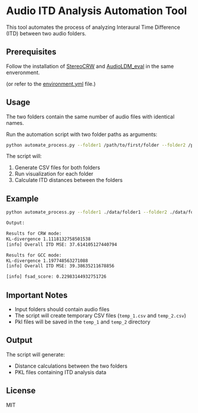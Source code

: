 
# Audio ITD Analysis Automation Tool

This tool automates the process of analyzing Interaural Time Difference (ITD) between two audio folders.

## Prerequisites

Follow the installation of [StereoCRW](https://github.com/IFICL/stereocrw) and [AudioLDM_eval](https://github.com/haoheliu/audioldm_eval) in the same enveronment.

(or refer to the [environment.yml](environment.yml) file.)


## Usage

The two folders contain the same number of audio files with identical names.

Run the automation script with two folder paths as arguments:

```bash
python automate_process.py --folder1 /path/to/first/folder --folder2 /path/to/second/folder
```

The script will:
1. Generate CSV files for both folders
2. Run visualization for each folder
3. Calculate ITD distances between the folders

## Example

```bash
python automate_process.py --folder1 ./data/folder1 --folder2 ./data/folder2

Output:

Results for CRW mode:
KL-divergence 1.1118132758501538
[info] Overall ITD MSE: 37.614105127440794

Results for GCC mode:
KL-divergence 1.197748563271088
[info] Overall ITD MSE: 39.38635211678856

[info] fsad_score: 0.22983144932751726

```

## Important Notes

- Input folders should contain audio files
- The script will create temporary CSV files (`temp_1.csv` and `temp_2.csv`)
- Pkl files will be saved in the `temp_1` and `temp_2` directory


## Output

The script will generate:
- Distance calculations between the two folders
- PKL files containing ITD analysis data

## License

MIT
